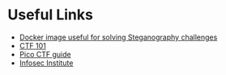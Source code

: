 # Useful Links

 - [Docker image useful for solving Steganography challenges ](https://hub.docker.com/r/dominicbreuker/stego-toolkit)
 - [CTF 101](https://ctf101.org/)
 - [Pico CTF guide](https://picoctf.org/resources)
 - [Infosec Institute](https://resources.infosecinstitute.com/topic/tools-of-trade-and-resources-to-prepare-in-a-hacker-ctf-competition-or-challenge/)
